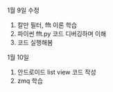 1월 9일 수정
1. 칼만 필터, fft 이론 학습
2. 파이썬 fft.py 코드 디버깅하며 이해
3. 코드 실행해봄

1월 10일
1. 안드로이드 list view 코드 작성
2. zmq 학습 
